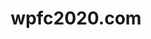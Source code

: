 ---
layout: post
title:  "wpfc2020.com"
internal_url:  "/dutchgov/wpfc2020.com.html"
subdomains_count: 4
all_subdomains_count: 4
urls_count: 4
ssl_rank: 0
http_rank: 70
url_link: /data/wpfc2020.com/urls.txt
all_subdomains_link: /data/wpfc2020.com/all_subdomains.txt
subdomains_link: /data/wpfc2020.com/subdomains.txt
categories: dutchgov
---